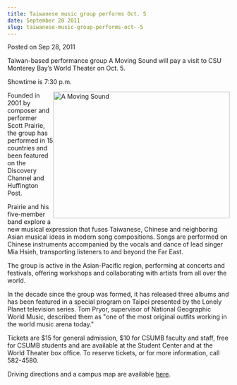 ```yaml
---
title: Taiwanese music group performs Oct. 5
date: September 28 2011
slug: taiwanese-music-group-performs-oct--5
---
```





<span class="date">Posted on Sep 28, 2011    </span>
<p>Taiwan-based performance group A Moving Sound will pay a visit
to CSU Monterey Bay&#x2019;s World Theater on Oct. 5.</p>
<p>Showtime is 7:30 p.m.</p>
<p><img alt="A Moving Sound" src="http://news.csumb.edu/sites/default/files/65/attachments/news/images/amovingsound_group_photo_1.jpg" style="float:right; width:400px; height:287px">Founded in 2001 by
composer and performer Scott Prairie, the group has performed in 15
countries and been featured on the Discovery Channel and Huffington
Post.</img></p>
<p>Prairie and his five-member band explore a new musical
expression that fuses Taiwanese, Chinese and neighboring Asian
musical ideas in modern song compositions. Songs are performed on
Chinese instruments accompanied by the vocals and dance of lead
singer Mia Hsieh, transporting listeners to and beyond the Far
East.</p>
<p>The group is active in the Asian-Pacific region, performing at
concerts and festivals, offering workshops and collaborating with
artists from all over the world.</p>
<p>In the decade since the group was formed, it has released three
albums and has been featured in a special program on Taipei
presented by the Lonely Planet television series. Tom Pryor,
supervisor of National Geographic World Music, described them as
&quot;one of the most original outfits working in the world music arena
today.&quot;</p>
<p>Tickets are $15 for general admission, $10 for CSUMB faculty and
staff, free for CSUMB students and are available at the Student
Center and at the World Theater box office. To reserve tickets, or
for more information, call 582-4580.</p>
<p>Driving directions and a campus map are available <a href="http://csumb.edu/map" rel="nofollow">here</a>.&#xA0;</p>





